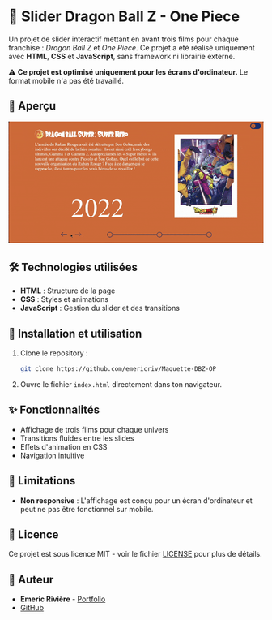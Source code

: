 # 🎥 Slider Dragon Ball Z - One Piece

Un projet de slider interactif mettant en avant trois films pour chaque franchise : _Dragon Ball Z_ et _One Piece_. Ce projet a été réalisé uniquement avec **HTML**, **CSS** et **JavaScript**, sans framework ni librairie externe.

⚠️ **Ce projet est optimisé uniquement pour les écrans d'ordinateur.** Le format mobile n'a pas été travaillé.

## 🚀 Aperçu

![Aperçu du Slider](assets/img/gif-presentation.gif)

## 🛠 Technologies utilisées

- **HTML** : Structure de la page
- **CSS** : Styles et animations
- **JavaScript** : Gestion du slider et des transitions

## 📂 Installation et utilisation

1. Clone le repository :
   ```sh
   git clone https://github.com/emericriv/Maquette-DBZ-OP
   ```
2. Ouvre le fichier `index.html` directement dans ton navigateur.

## ✨ Fonctionnalités

- Affichage de trois films pour chaque univers
- Transitions fluides entre les slides
- Effets d'animation en CSS
- Navigation intuitive

## 📌 Limitations

- **Non responsive** : L'affichage est conçu pour un écran d'ordinateur et peut ne pas être fonctionnel sur mobile.

## 📜 Licence

Ce projet est sous licence MIT - voir le fichier [LICENSE](LICENSE) pour plus de détails.

## 👤 Auteur

- **Emeric Rivière** - [Portfolio](https://emeric-riviere.com)
- [GitHub](https://github.com/emericriv)
